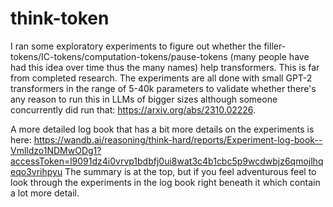 # think-token

I ran some exploratory experiments to figure out whether the filler-tokens/IC-tokens/computation-tokens/pause-tokens (many people have had this idea over time thus the many names) help transformers. This is far from completed research.
The experiments are all done with small GPT-2 transformers in the range of 5-40k parameters to validate whether there's any reason to run this in LLMs of bigger sizes although
someone concurrently did run that: https://arxiv.org/abs/2310.02226.

A more detailed log book that has a bit more details on the experiments is here: https://wandb.ai/reasoning/think-hard/reports/Experiment-log-book--Vmlldzo1NDMwODg1?accessToken=l9091dz4i0vrvp1bdbfj0ui8wat3c4b1cbc5p9wcdwbjz6qmojlhqeqo3vrihpyu
The summary is at the top, but if you feel adventurous feel to look through the experiments in the log book right beneath it which contain a lot more detail. 
